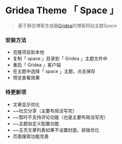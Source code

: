# Gridea Theme 「 Space 」

> 基于静态博客生成器[Gridea](https://gridea.dev/)的博客网站主题Space

### 安装方法
- 克隆项目到本地
- 复制「 space 」目录到「 Gridea 」主题文件中
- 重启「 Gridea 」客户端
- 在主题中选择「 space 」主题，点击保存
- 预览查看效果

### 待更新项
- 文章显示优化
- ~~社交分享（主要布局没写完）
- ~~暂时不支持评论功能（也是主要布局没写完）
- ~~主题自定义配置功能
- ~~主页文章列表如果不设置封面，排版优化
- 页面搜索功能完善
